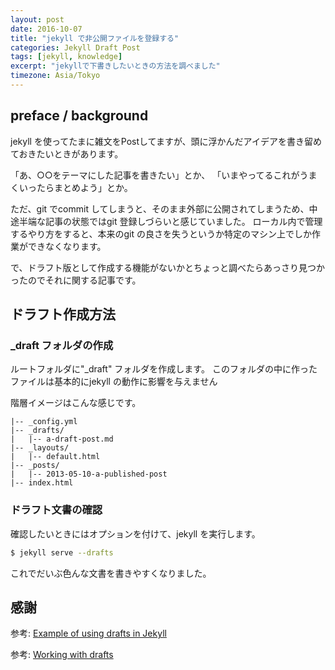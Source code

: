 ```yaml
---
layout: post
date: 2016-10-07
title: "jekyll で非公開ファイルを登録する"
categories: Jekyll Draft Post
tags: [jekyll, knowledge]
excerpt: "jekyllで下書きしたいときの方法を調べました"
timezone: Asia/Tokyo
---
```


## preface / background

jekyll を使ってたまに雑文をPostしてますが、頭に浮かんだアイデアを書き留めておきたいときがあります。

「あ、○○をテーマにした記事を書きたい」とか、
「いまやってるこれがうまくいったらまとめよう」とか。

ただ、git でcommit してしまうと、そのまま外部に公開されてしまうため、中途半端な記事の状態ではgit 登録しづらいと感じていました。
ローカル内で管理するやり方をすると、本来のgit の良さを失うというか特定のマシン上でしか作業ができなくなります。

で、ドラフト版として作成する機能がないかとちょっと調べたらあっさり見つかったのでそれに関する記事です。


## ドラフト作成方法

### _draft フォルダの作成

ルートフォルダに"_draft" フォルダを作成します。
このフォルダの中に作ったファイルは基本的にjekyll の動作に影響を与えません

階層イメージはこんな感じです。

```
|-- _config.yml
|-- _drafts/
|   |-- a-draft-post.md
|-- _layouts/
|   |-- default.html
|-- _posts/
|   |-- 2013-05-10-a-published-post
|-- index.html
```

### ドラフト文書の確認

確認したいときにはオプションを付けて、jekyll を実行します。


````sh
$ jekyll serve --drafts
````

これでだいぶ色んな文書を書きやすくなりました。




## 感謝

  参考: [Example of using drafts in Jekyll](https://gist.github.com/benbalter/5555992)

  参考: [Working with drafts](https://jekyllrb.com/docs/drafts/)